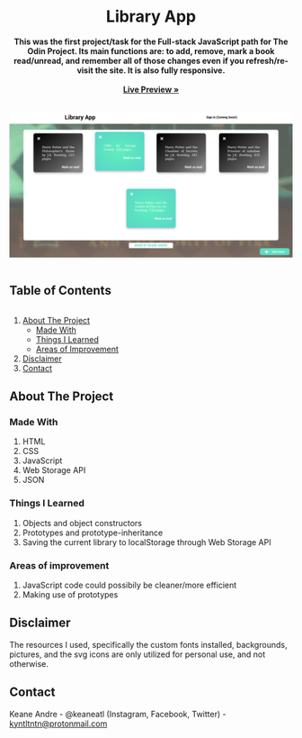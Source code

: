 <p align="center">
  <h1 align="center">Library App</h1>
  <p align="center">
    <strong>This was the first project/task for the Full-stack JavaScript path for The Odin Project. Its main functions are: to add, remove, mark a book read/unread, and remember all of those changes even if you refresh/re-visit the site. It is also fully responsive.</strong>
     <br /><br />
    <a href="https://keaneatl.github.io/library/" target="_blank"><strong>Live Preview »</strong></a>
    <br /><br />
  </p>
</p>

<a href="https://keaneatl.github.io/library/" target="_blank"><img src="/images/livepreview.png" alt="Library App Live Preview"></a>

<h2 style="display: inline-block">Table of Contents</h2>
<ol>
  <li>
    <a href="#about-the-project">About The Project</a>
    <ul>
      <li><a href="#made-with">Made With</a></li>
      <li><a href="#things-i-learned">Things I Learned</a></li>
      <li><a href="#areas-of-improvement">Areas of Improvement</a></li>
    </ul>
  </li>

  <li><a href="#disclaimer">Disclaimer</a></li>
  <li><a href="#contact">Contact</a></li>
</ol>

## About The Project
### Made With
1. HTML
2. CSS
3. JavaScript
4. Web Storage API
5. JSON

### Things I Learned
1. Objects and object constructors
2. Prototypes and prototype-inheritance
3. Saving the current library to localStorage through Web Storage API

### Areas of improvement
1. JavaScript code could possibily be cleaner/more efficient
2. Making use of prototypes

## Disclaimer
The resources I used, specifically the custom fonts installed, backgrounds, pictures, and the svg icons are only utilized for personal use, and not otherwise. 

## Contact
Keane Andre - @keaneatl (Instagram, Facebook, Twitter) - <a href="mailto:kyntltntn@protonmail.com">kyntltntn@protonmail.com</a>

